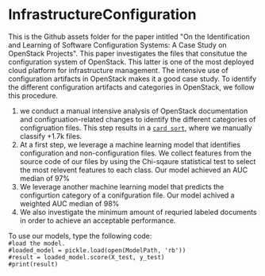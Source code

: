 # InfrastructureConfiguration

This is the Github assets folder for the paper intitled "On the Identification and Learning of Software Configuration Systems: A Case Study on OpenStack Projects".
This paper investigates the files that consitutue the configuration system of OpenStack. This latter is one of the most deployed cloud platform for infrastructure management. The intensive use of configuration artifacts in OpenStack makes it a good case study. To identify the different configuration artifacts and categories in OpenStack, we follow this procedure.

1) we conduct a manual intensive analysis of OpenStack documentation and configruation-related changes to identify the different categories of configruation files. This step results in a [``card sort``](https://github.com/Narjes-b/InfrastructureConfiguration/blob/main/Data/Card%20Sort.csv), where we manually classify +1.7k files. 
2) At a first step, we leverage a machine learning model that identifies configuration and non-configuration files. We collect features from the source code of our files by using the Chi-sqaure statistical test to select the most relevent features to each class. Our model achieved an AUC median of 97%
3) We leverage another machine learning model that predicts the configurtion category of a conifguration file. Our model achived a weighted AUC median of 98%
4) We also investigate the minimum amount of requried labeled documents in order to achieve an acceptable performance.  

To use our models, type the following code:<br /> 
    `#load the model.`<br /> 
    `#loaded_model = pickle.load(open(ModelPath, 'rb'))`<br /> 
    `#result = loaded_model.score(X_test, y_test)`<br />
    `#print(result)`

